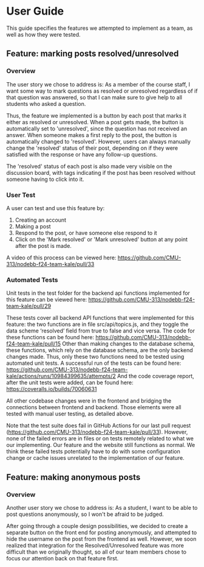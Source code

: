 # User Guide

This guide specifies the features we attempted to implement as a team, as well as how they were tested.

## Feature: marking posts resolved/unresolved

### Overview

The user story we chose to address is: As a member of the course staff, I want some way to mark questions as resolved or unresolved regardless of if that question was answered, so that I can make sure to give help to all students who asked a question. 

Thus, the feature we implemented is a button by each post that marks it either as resolved or unresolved. When a post gets made, the button is automatically set to 'unresolved', since the question has not received an answer. When someone makes a first reply to the post, the button is automatically changed to 'resolved'. However, users can always manually change the 'resolved' status of their post, depending on if they were satisfied with the response or have any follow-up questions. 

The 'resolved' status of each post is also made very visible on the discussion board, with tags indicating if the post has been resolved without someone having to click into it. 

### User Test

A user can test and use this feature by:
1. Creating an account
2. Making a post 
3. Respond to the post, or have someone else respond to it
4. Click on the 'Mark resolved' or 'Mark unresolved' button at any point after the post is made. 

A video of this process can be viewed here: https://github.com/CMU-313/nodebb-f24-team-kale/pull/33

### Automated Tests

Unit tests in the test folder for the backend api functions implemented for this feature can be viewed here: https://github.com/CMU-313/nodebb-f24-team-kale/pull/29

These tests cover all backend API functions that were implemented for this feature: the two functions are in file src/api/topics.js, and they toggle the data scheme ‘resolved’ field from true to false and vice versa. The code for these functions can be found here: https://github.com/CMU-313/nodebb-f24-team-kale/pull/15 
Other than making changes to the database schema, these functions, which rely on the database schema, are the only backend changes made. Thus, only these two functions need to be tested using automated unit tests. A successful run of the tests can be found here: https://github.com/CMU-313/nodebb-f24-team-kale/actions/runs/10984399635/attempts/2 
And the code coverage report, after the unit tests were added, can be found here: https://coveralls.io/builds/70060631 

All other codebase changes were in the frontend and bridging the connections between frontend and backend. Those elements were all tested with manual user testing, as detailed above. 

Note that the test suite does fail in GitHub Actions for our last pull request (https://github.com/CMU-313/nodebb-f24-team-kale/pull/33). However, none of the failed errors are in files or on tests remotely related to what we our implementing. Our feature and the website still functions as normal. We think these failed tests potentially have to do with some configuration change or cache issues unrelated to the implementation of our feature. 

## Feature: making anonymous posts

### Overview

Another user story we chose to address is: As a student, I want to be able to post questions anonymously, so I won't be afraid to be judged.

After going through a couple design possibilities, we decided to create a separate button on the front end for posting anonymously, and attempted to hide the username on the post from the frontend as well. However, we soon realized that integration for the Resolved/Unresolved feature was more difficult than we originally thought, so all of our team members chose to focus our attention back on that feature first. 

